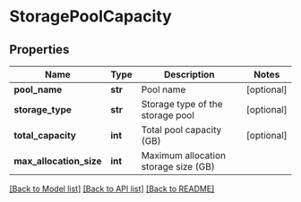 # StoragePoolCapacity

## Properties
Name | Type | Description | Notes
------------ | ------------- | ------------- | -------------
**pool_name** | **str** | Pool name | [optional] 
**storage_type** | **str** | Storage type of the storage pool | [optional] 
**total_capacity** | **int** | Total pool capacity (GB) | [optional] 
**max_allocation_size** | **int** | Maximum allocation storage size (GB) | 

[[Back to Model list]](../README.md#documentation-for-models) [[Back to API list]](../README.md#documentation-for-api-endpoints) [[Back to README]](../README.md)


